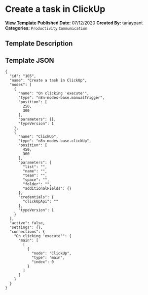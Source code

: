 # Create a task in ClickUp

**[View Template](https://n8n.io/workflows/485-/)**  **Published Date:** 07/12/2020  **Created By:** tanaypant  **Categories:** `Productivity` `Communication`  

## Template Description



## Template JSON

```
{
  "id": "105",
  "name": "Create a task in ClickUp",
  "nodes": [
    {
      "name": "On clicking 'execute'",
      "type": "n8n-nodes-base.manualTrigger",
      "position": [
        250,
        300
      ],
      "parameters": {},
      "typeVersion": 1
    },
    {
      "name": "ClickUp",
      "type": "n8n-nodes-base.clickUp",
      "position": [
        450,
        300
      ],
      "parameters": {
        "list": "",
        "name": "",
        "team": "",
        "space": "",
        "folder": "",
        "additionalFields": {}
      },
      "credentials": {
        "clickUpApi": ""
      },
      "typeVersion": 1
    }
  ],
  "active": false,
  "settings": {},
  "connections": {
    "On clicking 'execute'": {
      "main": [
        [
          {
            "node": "ClickUp",
            "type": "main",
            "index": 0
          }
        ]
      ]
    }
  }
}
```
